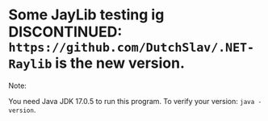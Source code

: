 # Some JayLib testing ig DISCONTINUED: `https://github.com/DutchSlav/.NET-Raylib` is the new version.

Note:

You need Java JDK 17.0.5 to run this program. To verify your version: `java -version`.
